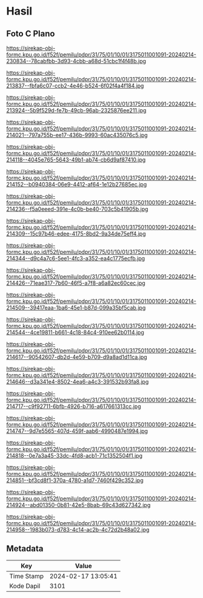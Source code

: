 # Hasil

## Foto C Plano

https://sirekap-obj-formc.kpu.go.id/f52f/pemilu/pdpr/31/75/01/10/01/3175011001091-20240214-230834--78cabfbb-3d93-4cbb-a68d-51cbc1f4f48b.jpg

https://sirekap-obj-formc.kpu.go.id/f52f/pemilu/pdpr/31/75/01/10/01/3175011001091-20240214-213837--fbfa6c07-ccb2-4e46-b524-6f02f4a4f184.jpg

https://sirekap-obj-formc.kpu.go.id/f52f/pemilu/pdpr/31/75/01/10/01/3175011001091-20240214-213924--5b9f529d-fe7b-49cb-96ab-2325876ee211.jpg

https://sirekap-obj-formc.kpu.go.id/f52f/pemilu/pdpr/31/75/01/10/01/3175011001091-20240214-214021--797a755b-ee17-436b-9993-60ac435076c5.jpg

https://sirekap-obj-formc.kpu.go.id/f52f/pemilu/pdpr/31/75/01/10/01/3175011001091-20240214-214118--4045e765-5643-49b1-ab74-cb6d9af87410.jpg

https://sirekap-obj-formc.kpu.go.id/f52f/pemilu/pdpr/31/75/01/10/01/3175011001091-20240214-214152--b0940384-06e9-4412-af64-1e12b27685ec.jpg

https://sirekap-obj-formc.kpu.go.id/f52f/pemilu/pdpr/31/75/01/10/01/3175011001091-20240214-214236--f5a0eeed-391e-4c0b-be40-703c5b41905b.jpg

https://sirekap-obj-formc.kpu.go.id/f52f/pemilu/pdpr/31/75/01/10/01/3175011001091-20240214-214309--15c97b46-edee-4175-8bd2-9a34de75eff4.jpg

https://sirekap-obj-formc.kpu.go.id/f52f/pemilu/pdpr/31/75/01/10/01/3175011001091-20240214-214344--d9c4a7c6-5ee1-4fc3-a352-ea4c1775ecfb.jpg

https://sirekap-obj-formc.kpu.go.id/f52f/pemilu/pdpr/31/75/01/10/01/3175011001091-20240214-214426--71eae317-7b60-46f5-a7f8-a6a82ec60cec.jpg

https://sirekap-obj-formc.kpu.go.id/f52f/pemilu/pdpr/31/75/01/10/01/3175011001091-20240214-214509--39417eaa-1ba6-45e1-b87d-099a35bf5cab.jpg

https://sirekap-obj-formc.kpu.go.id/f52f/pemilu/pdpr/31/75/01/10/01/3175011001091-20240214-214544--4ce19811-b661-4c18-84c4-910ee62b0114.jpg

https://sirekap-obj-formc.kpu.go.id/f52f/pemilu/pdpr/31/75/01/10/01/3175011001091-20240214-214617--90542607-db2d-4e59-b709-d9a8ad1d11ca.jpg

https://sirekap-obj-formc.kpu.go.id/f52f/pemilu/pdpr/31/75/01/10/01/3175011001091-20240214-214646--d3a341e4-8502-4ea6-a4c3-391532b93fa8.jpg

https://sirekap-obj-formc.kpu.go.id/f52f/pemilu/pdpr/31/75/01/10/01/3175011001091-20240214-214717--c9f92711-6bfb-4926-b716-a617661313cc.jpg

https://sirekap-obj-formc.kpu.go.id/f52f/pemilu/pdpr/31/75/01/10/01/3175011001091-20240214-214747--9d7e5565-407d-459f-aab6-4990487e1994.jpg

https://sirekap-obj-formc.kpu.go.id/f52f/pemilu/pdpr/31/75/01/10/01/3175011001091-20240214-214818--0e7a3a45-33dc-4fd8-acb1-71c1352504f1.jpg

https://sirekap-obj-formc.kpu.go.id/f52f/pemilu/pdpr/31/75/01/10/01/3175011001091-20240214-214851--bf3cd8f1-370a-4780-a1d7-7460f429c352.jpg

https://sirekap-obj-formc.kpu.go.id/f52f/pemilu/pdpr/31/75/01/10/01/3175011001091-20240214-214924--abd01350-0b81-42e5-8bab-69c43d627342.jpg

https://sirekap-obj-formc.kpu.go.id/f52f/pemilu/pdpr/31/75/01/10/01/3175011001091-20240214-214958--1983b073-d783-4c14-ac2b-4c72d2b48a02.jpg


## Metadata

| Key        | Value               |
| ---------- | ------------------- |
| Time Stamp | 2024-02-17 13:05:41 |
| Kode Dapil | 3101                |



